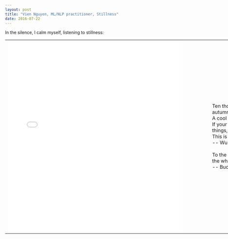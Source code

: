 ```yaml
---
layout: post
title: "Vien Nguyen, ML/NLP practitioner, Stillness"
date: 2016-07-22
---
```


<p align = "justify">

</p>
<p align = "justify">
	In the silence, I calm myself, listening to stillness:
</p>
<table align = "center" border = "0" style = "width: 1024px; height: 700px;" cellpadding="10" cellspacing = "10">
	<tr>
		<td>
			<iframe src="//www.eyeem.com/embed/p/89007906/576/628" width="576" height="628" frameborder="0" scrolling="no" allowtransparency="true"> </iframe>
		</td>
		<td valign="center">
		<p style="margin-left:5em;">
			Ten thousand flowers in spring, the moon in autumn<br>
			A cool breeze in summer, snow in winter.<br>
			If your mind isn't clouded by unnecessary things,<br>
			This is the best season of your life.<br>
			-- Wu Men (Hui-k'ai)
		<br><br>
			To the mind that is still<br>
			the whole universe surrenders.<br>
			-- Buddha
		</p>
		</td>
	</tr>
</table>

<div>
<script>
  (function(i,s,o,g,r,a,m){i['GoogleAnalyticsObject']=r;i[r]=i[r]||function(){
  (i[r].q=i[r].q||[]).push(arguments)},i[r].l=1*new Date();a=s.createElement(o),
  m=s.getElementsByTagName(o)[0];a.async=1;a.src=g;m.parentNode.insertBefore(a,m)
  })(window,document,'script','https://www.google-analytics.com/analytics.js','ga');

  ga('create', 'UA-77434616-1', 'auto');
  ga('send', 'pageview');

</script>
</div>